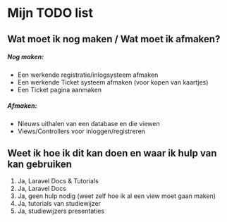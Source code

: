 # Mijn TODO list

## Wat moet ik nog maken / Wat moet ik afmaken?
##### Nog maken:
- Een werkende registratie/inlogsysteem afmaken
- Een werkende Ticket systeem afmaken (voor kopen van kaartjes)
- Een Ticket pagina aanmaken

##### Afmaken:
- Nieuws uithalen van een database en die viewen
- Views/Controllers voor inloggen/registreren

## Weet ik hoe ik dit kan doen en waar ik hulp van kan gebruiken
1. Ja, Laravel Docs & Tutorials
2. Ja, Laravel Docs
3. Ja, geen hulp nodig (weet zelf hoe ik al een view moet gaan maken)
4. Ja, tutorials van studiewijzer
5. Ja, studiewijzers presentaties
